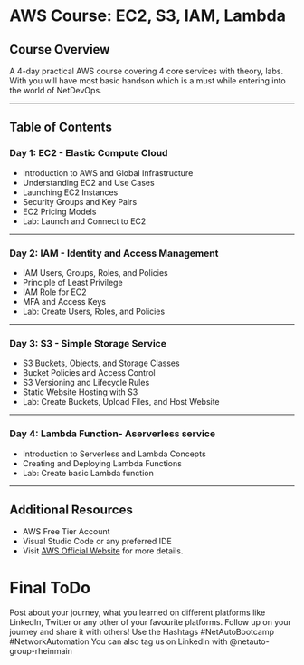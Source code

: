 # AWS Course: EC2, S3, IAM, Lambda

## Course Overview
A 4-day practical AWS course covering 4 core services with theory, labs. With you will have most basic handson which is a must while entering into the world of NetDevOps.

---

## Table of Contents

### Day 1: EC2 - Elastic Compute Cloud
- Introduction to AWS and Global Infrastructure
- Understanding EC2 and Use Cases
- Launching EC2 Instances
- Security Groups and Key Pairs
- EC2 Pricing Models
- Lab: Launch and Connect to EC2

---

### Day 2: IAM - Identity and Access Management
- IAM Users, Groups, Roles, and Policies
- Principle of Least Privilege
- IAM Role for EC2
- MFA and Access Keys
- Lab: Create Users, Roles, and Policies

---

### Day 3: S3 - Simple Storage Service
- S3 Buckets, Objects, and Storage Classes
- Bucket Policies and Access Control
- S3 Versioning and Lifecycle Rules
- Static Website Hosting with S3
- Lab: Create Buckets, Upload Files, and Host Website

---

### Day 4: Lambda Function- Aserverless service
- Introduction to Serverless and Lambda Concepts
- Creating and Deploying Lambda Functions
- Lab: Create basic Lambda function

---

## Additional Resources
- AWS Free Tier Account
- Visual Studio Code or any preferred IDE
- Visit [AWS Official Website](https://aws.amazon.com/) for more details.

# Final ToDo

Post about your journey, what you learned on different platforms like LinkedIn, Twitter or any other of your favourite platforms. Follow up on your journey and share it with others! Use the Hashtags #NetAutoBootcamp #NetworkAutomation
You can also tag us on LinkedIn with @netauto-group-rheinmain




